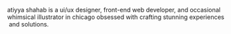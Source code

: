 atiyya shahab is a ui/ux designer, front-end web developer, and occasional whimsical illustrator in chicago obsessed with crafting stunning experiences  and&nbsp;solutions.
